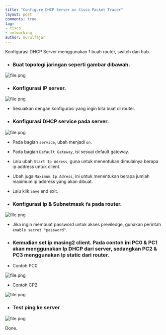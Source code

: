 ```yaml
---
title: "Configure DHCP Server on Cisco Packet Tracer"
layout: post
comments: true
tag:
- cisco
- networking
author: nurulfajar
---
```

Konfigurasi DHCP Server menggunakan 1 buah router, switch dan hub.


* ### Buat topologi jaringan seperti gambar dibawah.

![file.png]({{site.baseurl}}/assets/images/topology-2.png)

* ### Konfigurasi IP server.

![file.png]({{site.baseurl}}/assets/images/setting-ip-server.png)

* Sesuaikan dengan konfigurasi yang ingin kita buat di router.


* ### Konfigurasi DHCP service pada server.

![file.png]({{site.baseurl}}/assets/images/setting-dhcp-server.png)

* Pada bagian `service`, ubah menjadi `on`.
* Pada bagian `Default Gateway`, isi sesuai default gateway.
* Lalu ubah `Start Ip Adress`, guna untuk menentukan dimulainya berapa ip address untuk client.
* Ubah juga `Maximum Ip Adress`, ini untuk menentukan berapa jumlah maximum ip address yang akan dibuat.
* Lalu klik `Save` and exit.

* ### Konfigurasi Ip & Subnetmask `fa` pada router.

![file.png]({{site.baseurl}}/assets/images/setting-router.png)

* Jika ingin membuat password untuk akses previledge, gunakan perintah `enable secret "password"`.

* ### Kemudian set ip masing2 client. Pada contoh ini PC0 & PC1 akan menggunakan Ip DHCP dari server, sedangkan PC2 & PC3 menggunakan Ip static dari router.

* Contoh PC0

![file.png]({{site.baseurl}}/assets/images/dhcp-PC0.png)

* Contoh CP2

![file.png]({{site.baseurl}}/assets/images/dhcp-PC2.png)

* ### Test ping ke server

![file.png]({{site.baseurl}}/assets/images/dhcp-PC2-ping.png)

Done.
